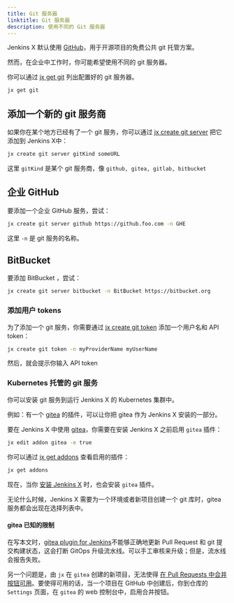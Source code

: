 ```yaml
---
title: Git 服务器
linktitle: Git 服务器
description: 使用不同的 Git 服务器
---
```



Jenkins X 默认使用 [GitHub](https://github.com/)，用于开源项目的免费公共 git 托管方案。

然而，在企业中工作时，你可能希望使用不同的 git 服务器。

你可以通过 [jx get git](/commands/jx_get_git/) 列出配置好的 git 服务器。

```sh
jx get git
```

## 添加一个新的 git 服务商

如果你在某个地方已经有了一个 git 服务，你可以通过 [jx create git server](/commands/jx_create_git_server/) 把它添加到 Jenkins X中：

```sh
jx create git server gitKind someURL
```

这里 `gitKind` 是某个 git 服务商，像 `github, gitea, gitlab, bitbucket`

## 企业 GitHub

要添加一个企业 GitHub 服务，尝试：

```sh
jx create git server github https://github.foo.com -n GHE
```

这里 `-n` 是 git 服务的名称。

## BitBucket

要添加 BitBucket ，尝试：

```sh
jx create git server bitbucket -n BitBucket https://bitbucket.org
```

### 添加用户 tokens

为了添加一个 git 服务，你需要通过 [jx create git token](/commands/jx_create_git_token/) 添加一个用户名和 API token：

```sh
jx create git token -n myProviderName myUserName
```

然后，就会提示你输入 API token

### Kubernetes 托管的 git 服务

你可以安装 git 服务到运行 Jenkins X 的 Kubernetes 集群中。

例如：有一个 [gitea](https://gitea.io/en-us/) 的插件，可以让你把 gitea 作为 Jenkins X 安装的一部分。

要在 Jenkins X 中使用 [gitea](https://gitea.io/en-us/)，你需要在安装 Jenkins X 之前启用 `gitea` 插件：

```sh
jx edit addon gitea -e true
```

你可以通过 [jx get addons](/commands/jx_get_addons/) 查看启用的插件：

```sh
jx get addons
```

现在，当你 [安装 Jenkins X](/zh/docs/getting-started/) 时，也会安装 `gitea` 插件。

无论什么时候，Jenkins X 需要为一个环境或者新项目创建一个 git 库时，gitea 服务都会出现在选择列表中。

#### gitea 已知的限制

在写本文时，[gitea plugin for Jenkins](https://issues.jenkins-ci.org/browse/JENKINS-50459)不能够正确地更新 Pull Request 和 git 提交构建状态，这会打断 GitOps 升级流水线。可以手工审核来升级；但是，流水线会报告失败。

另一个问题是，由 `jx` 在 `gitea` 创建的新项目，无法使得 [在 Pull Requests 中合并按钮可用](https://github.com/go-gitea/go-sdk/issues/100)。要使得可用的话，当一个项目在 GitHub 中创建后，你到仓库的 `Settings` 页面，在 `gitea` 的 web 控制台中，启用合并按钮。
